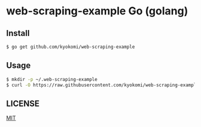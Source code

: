 # web-scraping-example Go (golang)

## Install

```sh
$ go get github.com/kyokomi/web-scraping-example
```

## Usage

```sh
$ mkdir -p ~/.web-scraping-example
$ curl -O https://raw.githubusercontent.com/kyokomi/web-scraping-example/master/example/config.json ~/.web-scraping-example/config.json
```

## LICENSE

[MIT](https://github.com/kyokomi/web-scraping-example/blob/master/LICENSE.md)
